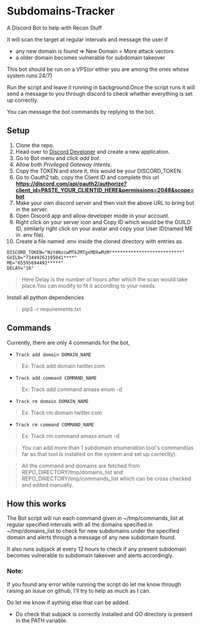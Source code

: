 # Subdomains-Tracker
A Discord Bot to help with Recon Stuff

It will scan the target at regular intervals and message the user if 
* any new domain is found => New Domain = More attack vectors
* a older domain becomes vulnerable for subdomain takeover

This bot should be run on a VPS(or either you are among the ones whose system runs 24/7)

Run the script and leave it running in background.Once the script runs it will send a message to you through discord to check whether everything is set up correctly.

You can message the bot commands by replying to the bot.
## Setup
1. Clone the repo.
2. Head over to [Discord Developer](https://discord.com/developers/applications) and create a new application.
3. Go to Bot menu and click *add bot*.
4. Allow both *Privileged Gateway Intents*.
5. Copy the TOKEN and store it, this would be your DISCORD_TOKEN.
6. Go to Oauth2 tab, copy the Client ID and complete this url **https://discord.com/api/oauth2/authorize?client_id=PASTE_YOUR_CLIENTID_HERE&permissions=2048&scope=bot**
7. Make your own discord server and then visit the above URL to bring bot in the server.
8. Open Discord app and allow developer mode in your account.
9. Right click on your server icon and Copy ID which would be the GUILD ID, similarly right click on your avatar and copy your User ID(named ME in .env file).
10. Create a file named .env inside the cloned directory with entries as
```
DISCORD_TOKEN="NzY4NzcwMTk2MTgxMDkwMzM***************************"
GUILD="73449262195041****"
ME="65595694492*****"
DELAY="16"
``` 
> Here Delay is the number of hours after which the scan would take place.You can modify to fit it according to your needs.

Install all python dependencies

> pip3 -r requirements.txt
## Commands

Currently, there are only 4 commands for the bot,
* `Track add domain DOMAIN_NAME`
> Ex: Track add domain twitter.com 
* `Track add command COMMAND_NAME`
> Ex: Track add command amass enum -d
* `Track rm domain DOMAIN_NAME`
> Ex: Track rm domain twitter.com
* `Track rm command COMMAND_NAME`
> Ex: Track rm command amass enum -d
 
> You can add more than 1 subdomain enumeration tool's command(as far as that tool is installed on the system and set up correctly).

> All the command and domains are fetched from REPO\_DIRECTORY/tmp/domains\_list and REPO\_DIRECTORY/tmp/commands\_list which can be cross checked and edited manually.

## How this works

The Bot script will run each command given in ~/tmp/commands\_list at regular specified intervals with all the domains specified in ~/tmp/domains\_list to check for new subdomains under the specified domain and alerts through a message of any new subdomain found.

It also runs subjack at every 12 hours to check if any present subdomain becomes vulnerable to subdomain takeover and alerts accordingly.

### Note:
If you found any error while running the script do let me know through raising an issue on github, I'll try to help as much as I can.

Do let me know if aything else that can be added.

- Do check that subjack is correctly installed and GO directory is present in the PATH variable.
